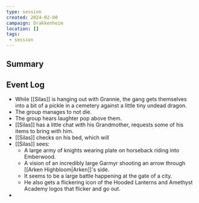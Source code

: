 ```yaml
---
type: session
created: 2024-02-08
campaign: Drakkenheim
location: []
tags:
 - session
---
```



## Summary

## Event Log

- While [[Silas]] is hanging out with Grannie, the gang gets themselves into a bit of a pickle in a cemetery against a little tiny undead dragon.
- The group manages to not die.
- The group hears laughter pop above them.
- [[Silas]] has a little chat with his Grandmother, requests some of his items to bring with him.
- [[Silas]] checks on his bed, which will 
- [[Silas]] sees:
	- A large army of knights wearing plate on horseback riding into Emberwood.
	- A vision of an incredibly large Garmyr shooting an arrow through [[Arken Highbloom|Arken]]'s side.
	- It seems to be a large battle happening at the gate of a city.
	- He also gets a flickering icon of the Hooded Lanterns and Amethyst Academy logos that flicker and go out.
- 

